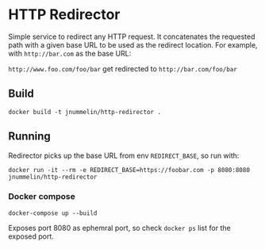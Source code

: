 # HTTP Redirector

Simple service to redirect any HTTP request. It concatenates the requested path with a given base URL to be used as the redirect location. For example, with `http://bar.com` as the base URL:

`http://www.foo.com/foo/bar` get redirected to `http://bar.com/foo/bar`

## Build

`docker build -t jnummelin/http-redirector .`

## Running

Redirector picks up the base URL from env `REDIRECT_BASE`, so run with:

```
docker run -it --rm -e REDIRECT_BASE=https://foobar.com -p 8080:8080 jnummelin/http-redirector
```


### Docker compose

`docker-compose up --build`

Exposes port 8080 as ephemral port, so check `docker ps` list for the exposed port.
